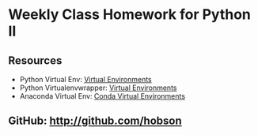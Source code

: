 # Weekly Class Homework for Python II

## Resources

* Python Virtual Env: [Virtual Environments](http://python-guide-pt-br.readthedocs.io/en/latest/dev/virtualenvs/)
* Python Virtualenvwrapper: [Virtual Environments](https://virtualenvwrapper.readthedocs.io/en/latest/)
* Anaconda Virtual Env: [Conda Virtual Environments](https://conda.io/docs/using/envs.html)


## GitHub: http://github.com/hobson

